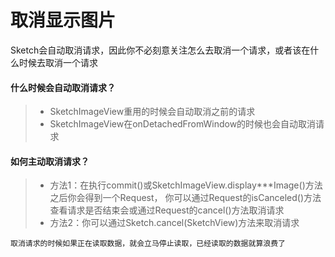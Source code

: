# 取消显示图片

Sketch会自动取消请求，因此你不必刻意关注怎么去取消一个请求，或者该在什么时候去取消一个请求

#### 什么时候会自动取消请求？
>* SketchImageView重用的时候会自动取消之前的请求
>* SketchImageView在onDetachedFromWindow的时候也会自动取消请求

#### 如何主动取消请求？
>* 方法1：在执行commit()或SketchImageView.display***Image()方法之后你会得到一个Request，
你可以通过Request的isCanceled()方法查看请求是否结束会或通过Request的cancel()方法取消请求
>* 方法2：你可以通过Sketch.cancel(SketchView)方法来取消请求

``取消请求的时候如果正在读取数据，就会立马停止读取，已经读取的数据就算浪费了``
